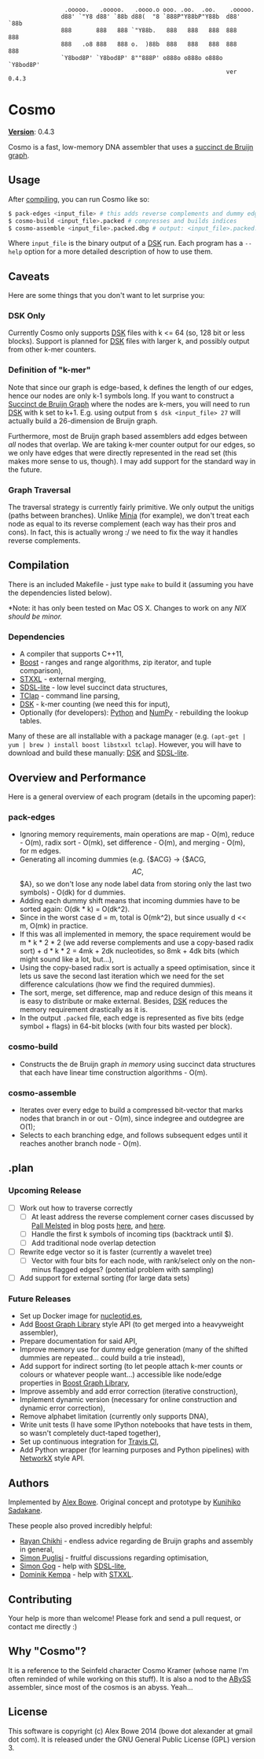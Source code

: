
                    .ooooo.   .ooooo.   .oooo.o ooo. .oo.  .oo.    .ooooo.  
                   d88' `"Y8 d88' `88b d88(  "8 `888P"Y88bP"Y88b  d88' `88b 
                   888       888   888 `"Y88b.   888   888   888  888   888 
                   888   .o8 888   888 o.  )88b  888   888   888  888   888 
                   `Y8bod8P' `Y8bod8P' 8""888P' o888o o888o o888o `Y8bod8P' 
                                                                  ver 0.4.3


# Cosmo

[**Version**][semver]: 0.4.3

Cosmo is a fast, low-memory DNA assembler that uses a [succinct de Bruijn graph][succ].


## Usage

After [compiling](#compilation), you can run Cosmo like so:

```sh
$ pack-edges <input_file> # this adds reverse complements and dummy edges, and packs them
$ cosmo-build <input_file>.packed # compresses and builds indices
$ cosmo-assemble <input_file>.packed.dbg # output: <input_file>.packed.dbg.fasta
```

Where `input_file` is the binary output of a [DSK][dsk] run. Each program has a `--help` option for a more
detailed description of how to use them.


## Caveats

Here are some things that you don't want to let surprise you:

### DSK Only

Currently Cosmo only supports [DSK][dsk] files with k <= 64 (so, 128 bit or less blocks).
Support is planned for [DSK][dsk] files with larger k, and possibly output from other k-mer
counters.

### Definition of "k-mer"

Note that since our graph is edge-based, k defines the length of our edges, hence our nodes are only k-1 symbols long.
If you want to construct a [Succinct de Bruijn Graph][succ] where the nodes are k-mers, you will need to run [DSK][dsk]
with k set to k+1. E.g. using output from `$ dsk <input_file> 27` will actually build a 26-dimension de Bruijn graph.

Furthermore, most de Bruijn graph based assemblers add edges between *all* nodes that overlap. We are taking k-mer counter
output for our edges, so we only have edges that were directly represented in the read set (this makes more sense to us, though).
I may add support for the standard way in the future.

### Graph Traversal

The traversal strategy is currently fairly primitive. We only output the unitigs (paths between branches).
Unlike [Minia][minia] (for example), we don't treat each node as equal to its reverse complement (each way
has their pros and cons). In fact, this is actually wrong :/ we need to fix the way it handles reverse complements.


## Compilation

There is an included Makefile - just type `make` to build it (assuming you have the dependencies listed below).

*Note: it has only been tested on Mac OS X. Changes to work on any *NIX should be minor.*

### Dependencies  
- A compiler that supports C++11,
- [Boost][boost] - ranges and range algorithms, zip iterator, and tuple comparison),
- [STXXL][stxxl] - external merging,
- [SDSL-lite][sdsl-lite] - low level succinct data structures,
- [TClap][tclap] - command line parsing,
- [DSK][dsk] - k-mer counting (we need this for input),
- Optionally (for developers): [Python][python] and [NumPy][numpy] - rebuilding the lookup tables.

Many of these are all installable with a package manager (e.g. `(apt-get | yum | brew ) install boost libstxxl tclap`).
However, you will have to download and build these manually: [DSK][dsk] and [SDSL-lite][sdsl-lite].


## Overview and Performance

Here is a general overview of each program (details in the upcoming paper):

### pack-edges  
- Ignoring memory requirements, main operations are map - O(m), reduce - O(m), radix sort - O(mk), set difference - O(m), and merging - O(m), for m edges.
- Generating all incoming dummies (e.g. {$ACG} -> {$ACG, $$AC, $$$A}, so we don't lose any node label data from storing only the last two symbols) - O(dk) for d dummies.
- Adding each dummy shift means that incoming dummies have to be sorted again: O(dk * k) = O(dk^2).
- Since in the worst case d = m, total is O(mk^2), but since usually d << m, O(mk) in practice.
- If this was all implemented in memory, the space requirement would be m * k * 2 * 2 (we add reverse complements and use a copy-based radix sort) + d * k * 2 = 4mk + 2dk
nucleotides, so 8mk + 4dk bits (which might sound like a lot, but...),
- Using the copy-based radix sort is actually a speed optimisation, since it lets us save the second last iteration which we need for the set difference calculations (how we find the required dummies).
- The sort, merge, set difference, map and reduce design of this means it is easy to distribute or make external. Besides, [DSK][dsk] reduces the memory requirement drastically as it is.
- In the output `.packed` file, each edge is represented as five bits (edge symbol + flags) in 64-bit blocks (with four bits wasted per block).

### cosmo-build  
- Constructs the de Bruijn graph *in memory* using succinct data structures that each have linear time construction algorithms - O(m).

### cosmo-assemble  
- Iterates over every edge to build a compressed bit-vector that marks nodes that branch in or out - O(m), since indegree and outdegree are O(1);
- Selects to each branching edge, and follows subsequent edges until it reaches another branch node - O(m).


## .plan

### Upcoming Release

- [ ] Work out how to traverse correctly
  - [ ] At least address the reverse complement corner cases discussed by [Pall Melsted](https://twitter.com/pmelsted) in blog posts [here](http://pmelsted.wordpress.com/2014/01/17/edge-cases-in-de-bruijn-graphs/),
  and [here](http://pmelsted.wordpress.com/2014/02/24/debugging-de-bruijn-graphs/).
  - [ ] Handle the first k symbols of incoming tips (backtrack until $).
  - [ ] Add traditional node overlap detection
- [ ] Rewrite edge vector so it is faster (currently a wavelet tree)
  - [ ] Vector with four bits for each node, with rank/select only on the non-minus flagged edges? (potential problem with sampling)
- [ ] Add support for external sorting (for large data sets)

### Future Releases

- Set up Docker image for [nucleotid.es][nucleotides],
- Add [Boost Graph Library][bgl] style API (to get merged into a heavyweight assembler),
- Prepare documentation for said API,
- Improve memory use for dummy edge generation (many of the shifted dummies are repeated... could build a trie instead),
- Add support for indirect sorting (to let people attach k-mer counts or colours or whatever people want...) accessible like node/edge properties in [Boost Graph Library][bgl],
- Improve assembly and add error correction (iterative construction),
- Implement dynamic version (necessary for online construction and dynamic error correction),
- Remove alphabet limitation (currently only supports DNA),
- Write unit tests (I have some IPython notebooks that have tests in them, so wasn't completely duct-taped together),
- Set up continuous integration for [Travis CI][tci],
- Add Python wrapper (for learning purposes and Python pipelines) with [NetworkX][networkx] style API.


## Authors

Implemented by [Alex Bowe][abowe]. Original concept and prototype by [Kunihiko Sadakane][ksadakane].

These people also proved incredibly helpful:

- [Rayan Chikhi][rchikhi] - endless advice regarding de Bruijn graphs and assembly in general,
- [Simon Puglisi][spuglisi] - fruitful discussions regarding optimisation,
- [Simon Gog][sgog] - help with [SDSL-lite][sdsl-lite],
- [Dominik Kempa][dkempa] - help with [STXXL].


## Contributing

Your help is more than welcome! Please fork and send a pull request, or contact me directly :)


## Why "Cosmo"?

It is a reference to the Seinfeld character Cosmo Kramer (whose name I'm often reminded of while working on
this stuff). It is also a nod to the [ABySS][abyss] assembler, since most of the cosmos is
an abyss. Yeah...


## License

This software is copyright (c) Alex Bowe 2014 (bowe dot alexander at gmail dot com).
It is released under the GNU General Public License (GPL) version 3.


[dsk]: http://minia.genouest.org/dsk/
[minia]: http://minia.genouest.org/
[abyss]: https://github.com/bcgsc/abyss
[succ]: http://alexbowe.com/succinct-debruijn-graphs
[debby]: http://github.com/alexbowe/debby

[boost]: http://www.boost.org
[bgl]: http://www.boost.org/doc/libs/1_56_0/libs/graph/doc/
[sdsl-lite]: https://github.com/simongog/sdsl-lite
[networkx]: https://networkx.github.io/
[stxxl]: http://stxxl.sourceforge.net/
[python]: https://www.python.org/
[numpy]: http://www.numpy.org/
[tclap]: http://tclap.sourceforge.net/

[semver]: http://semver.org/
[nucleotides]: http://nucleotid.es/
[tci]: https://travis-ci.org

[abowe]: https://github.com/alexbowe
[ksadakane]: http://researchmap.jp/sada/
[spuglisi]: http://www.cs.helsinki.fi/u/puglisi/
[dkempa]: http://www.cs.helsinki.fi/u/dkempa/
[rchikhi]: https://github.com/rchikhi
[sgog]: https://github.com/simongog/
